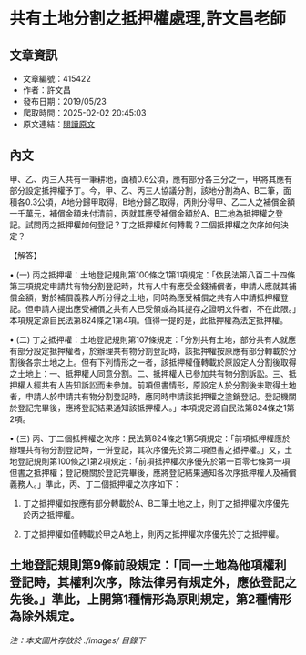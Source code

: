 # 共有土地分割之抵押權處理,許文昌老師

## 文章資訊
- 文章編號：415422
- 作者：許文昌
- 發布日期：2019/05/23
- 爬取時間：2025-02-02 20:45:03
- 原文連結：[閱讀原文](https://real-estate.get.com.tw/Columns/detail.aspx?no=415422)

## 內文
甲、乙、丙三人共有一筆耕地，面積0.6公頃，應有部分各三分之一，甲將其應有部分設定抵押權予丁。今，甲、乙、丙三人協議分割，該地分割為A、B二筆，面積各0.3公頃，A地分歸甲取得，B地分歸乙取得，丙則分得甲、乙二人之補償金額一千萬元，補償金額未付清前，丙就其應受補償金額於A、B二地為抵押權之登記。試問丙之抵押權如何登記？丁之抵押權如何轉載？二個抵押權之次序如何決定？

【解答】

• (一) 丙之抵押權：土地登記規則第100條之1第1項規定：「依民法第八百二十四條第三項規定申請共有物分割登記時，共有人中有應受金錢補償者，申請人應就其補償金額，對於補償義務人所分得之土地，同時為應受補償之共有人申請抵押權登記。但申請人提出應受補償之共有人已受領或為其提存之證明文件者，不在此限。」本項規定源自民法第824條之1第4項。值得一提的是，此抵押權為法定抵押權。

• (二) 丁之抵押權：土地登記規則第107條規定：「分別共有土地，部分共有人就應有部分設定抵押權者，於辦理共有物分割登記時，該抵押權按原應有部分轉載於分割後各宗土地之上。但有下列情形之一者，該抵押權僅轉載於原設定人分割後取得之土地上：一、抵押權人同意分割。二、抵押權人已參加共有物分割訴訟。三、抵押權人經共有人告知訴訟而未參加。前項但書情形，原設定人於分割後未取得土地者，申請人於申請共有物分割登記時，應同時申請該抵押權之塗銷登記。登記機關於登記完畢後，應將登記結果通知該抵押權人。」本項規定源自民法第824條之1第2項。

• (三) 丙、丁二個抵押權之次序：民法第824條之1第5項規定：「前項抵押權應於辦理共有物分割登記時，一併登記，其次序優先於第二項但書之抵押權。」又，土地登記規則第100條之1第2項規定：「前項抵押權次序優先於第一百零七條第一項但書之抵押權；登記機關於登記完畢後，應將登記結果通知各次序抵押權人及補償義務人。」準此，丙、丁二個抵押權之次序如下：

1. 丁之抵押權如按應有部分轉載於A、B二筆土地之上，則丁之抵押權次序優先於丙之抵押權。

2. 丁之抵押權如僅轉載於甲之A地上，則丙之抵押權次序優先於丁之抵押權。

土地登記規則第9條前段規定：「同一土地為他項權利登記時，其權利次序，除法律另有規定外，應依登記之先後。」準此，上開第1種情形為原則規定，第2種情形為除外規定。
---
*注：本文圖片存放於 ./images/ 目錄下*
